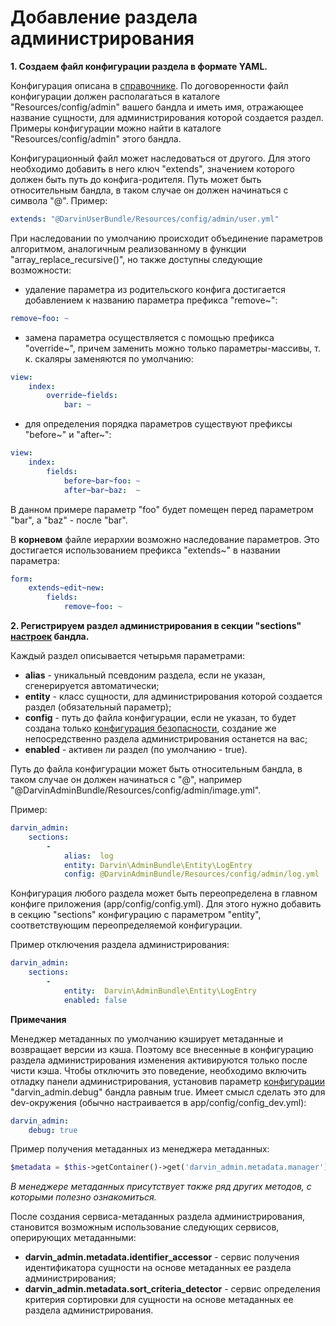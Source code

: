Добавление раздела администрирования
====================================

**1. Создаем файл конфигурации раздела в формате YAML.**

Конфигурация описана в [справочнике](reference/admin_section_configuration.md). По договоренности файл конфигурации
 должен располагаться в каталоге "Resources/config/admin" вашего бандла и иметь имя, отражающее название сущности, для
 администрирования которой создается раздел. Примеры конфигурации можно найти в каталоге "Resources/config/admin" этого
 бандла.
  
Конфигурационный файл может наследоваться от другого. Для этого необходимо добавить в него ключ "extends", значением
 которого должен быть путь до конфига-родителя. Путь может быть относительным бандла, в таком случае он должен начинаться
 с символа "@". Пример:
 
```yaml
extends: "@DarvinUserBundle/Resources/config/admin/user.yml"
```

При наследовании по умолчанию происходит объединение параметров алгоритмом, аналогичным реализованному в функции
 "array_replace_recursive()", но также доступны следующие возможности:

- удаление параметра из родительского конфига достигается добавлением к названию параметра префикса "remove~":

```yaml
remove~foo: ~
```

- замена параметра осуществляется с помощью префикса "override~", причем заменить можно только параметры-массивы, т. к.
 скаляры заменяются по умолчанию:

```yaml
view:
    index:
        override~fields:
            bar: ~
```

- для определения порядка параметров существуют префиксы "before~" и "after~":

```yaml
view:
    index:
        fields:
            before~bar~foo: ~
            after~bar~baz:  ~
```

В данном примере параметр "foo" будет помещен перед параметром "bar", а "baz" - после "bar".

В **корневом** файле иерархии возможно наследование параметров. Это достигается использованием префикса "extends~" в названии параметра:

```yaml
form:
    extends~edit~new:
        fields:
            remove~foo: ~
```

**2. Регистрируем раздел администрирования в секции "sections" [настроек](reference/configuration.md) бандла.**

Каждый раздел описывается четырьмя параметрами:

- **alias** - уникальный псевдоним раздела, если не указан, сгенерируется автоматически;
- **entity** - класс сущности, для администрирования которой создается раздел (обязательный параметр);
- **config** - путь до файла конфигурации, если не указан, то будет создана только
 [конфигурация безопасности](security_configurations.md), создание же непосредственно раздела администрирования
 останется на вас;
- **enabled** - активен ли раздел (по умолчанию - true).

Путь до файла конфигурации может быть относительным бандла, в таком случае он должен начинаться с "@", например
 "@DarvinAdminBundle/Resources/config/admin/image.yml".

Пример:

```yaml
darvin_admin:
    sections:
        -
            alias:  log
            entity: Darvin\AdminBundle\Entity\LogEntry
            config: @DarvinAdminBundle/Resources/config/admin/log.yml
```

Конфигурация любого раздела может быть переопределена в главном конфиге приложения (app/config/config.yml). Для этого нужно
 добавить в секцию "sections" конфигурацию с параметром "entity", соответствующим переопределяемой конфигурации.

Пример отключения раздела администрирования:

```yaml
darvin_admin:
    sections:
        -
            entity:  Darvin\AdminBundle\Entity\LogEntry
            enabled: false
```

**Примечания**

Менеджер метаданных по умолчанию кэширует метаданные и возвращает версии из кэша. Поэтому все внесенные в конфигурацию
 раздела администрирования изменения активируются только после чисти кэша. Чтобы отключить это поведение, необходимо
  включить отладку панели администрирования, установив параметр [конфигурации](reference/configuration.md)
 "darvin_admin.debug" бандла равным true. Имеет смысл сделать это для dev-окружения (обычно настраивается в app/config/config_dev.yml):

```yaml
darvin_admin:
    debug: true
```

Пример получения метаданных из менеджера метаданных:

```php
$metadata = $this->getContainer()->get('darvin_admin.metadata.manager')->getMetadata('Darvin\\AdminBundle\\Entity\\Administrator');
```

*В менеджере метаданных присутствует также ряд других методов, с которыми полезно ознакомиться.*

После создания сервиса-метаданных раздела администрирования, становится возможным использование следующих сервисов,
 оперирующих метаданными:

- **darvin_admin.metadata.identifier_accessor** - сервис получения идентификатора сущности на основе метаданных ее
 раздела администрирования;
- **darvin_admin.metadata.sort_criteria_detector** - сервис определения критерия сортировки для сущности на основе
 метаданных ее раздела администрирования.

